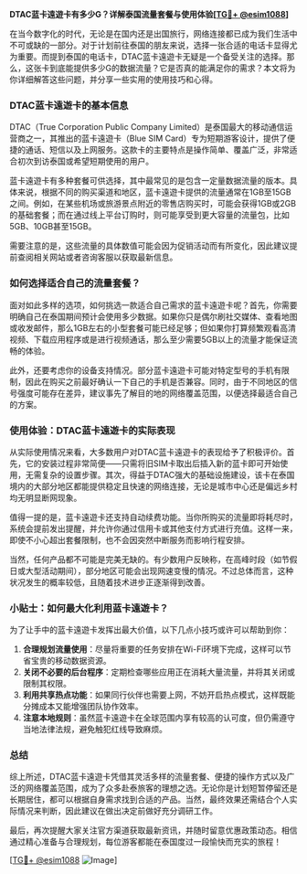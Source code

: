 **DTAC蓝卡遠遊卡有多少G？详解泰国流量套餐与使用体验[[TG💪+ @esim1088](https://t.me/s/esim1088)]**

在当今数字化的时代，无论是在国内还是出国旅行，网络连接都已成为我们生活中不可或缺的一部分。对于计划前往泰国的朋友来说，选择一张合适的电话卡显得尤为重要。而提到泰国的电话卡，DTAC蓝卡遠遊卡无疑是一个备受关注的选择。那么，这张卡到底能提供多少G的数据流量？它是否真的能满足你的需求？本文将为你详细解答这些问题，并分享一些实用的使用技巧和心得。

### DTAC蓝卡遠遊卡的基本信息

DTAC（True Corporation Public Company Limited）是泰国最大的移动通信运营商之一，其推出的蓝卡遠遊卡（Blue SIM Card）专为短期游客设计，提供了便捷的通话、短信以及上网服务。这款卡的主要特点是操作简单、覆盖广泛，非常适合初次到访泰国或希望短期使用的用户。

蓝卡遠遊卡有多种套餐可供选择，其中最常见的是包含一定量数据流量的版本。具体来说，根据不同的购买渠道和地区，蓝卡遠遊卡提供的流量通常在1GB至15GB之间。例如，在某些机场或旅游景点附近的零售店购买时，可能会获得1GB或2GB的基础套餐；而在通过线上平台订购时，则可能享受到更大容量的流量包，比如5GB、10GB甚至15GB。

需要注意的是，这些流量的具体数值可能会因为促销活动而有所变化，因此建议提前查阅相关网站或者咨询客服以获取最新信息。

### 如何选择适合自己的流量套餐？

面对如此多样的选项，如何挑选一款适合自己需求的蓝卡遠遊卡呢？首先，你需要明确自己在泰国期间预计会使用多少数据。如果你只是偶尔刷社交媒体、查看地图或收发邮件，那么1GB左右的小型套餐可能已经足够；但如果你打算频繁观看高清视频、下载应用程序或是进行视频通话，那么至少需要5GB以上的流量才能保证流畅的体验。

此外，还要考虑你的设备支持情况。部分蓝卡遠遊卡可能对特定型号的手机有限制，因此在购买之前最好确认一下自己的手机是否兼容。同时，由于不同地区的信号强度可能存在差异，建议事先了解目的地的网络覆盖范围，以便选择最适合自己的方案。

### 使用体验：DTAC蓝卡遠遊卡的实际表现

从实际使用情况来看，大多数用户对DTAC蓝卡遠遊卡的表现给予了积极评价。首先，它的安装过程非常简便——只需将旧SIM卡取出后插入新的蓝卡即可开始使用，无需复杂的设置步骤。其次，得益于DTAC强大的基础设施建设，该卡在泰国境内的大部分地区都能提供稳定且快速的网络连接，无论是城市中心还是偏远乡村均无明显断网现象。

值得一提的是，蓝卡遠遊卡还支持自动续费功能。当你所购买的流量即将耗尽时，系统会提前发出提醒，并允许你通过信用卡或其他支付方式进行充值。这样一来，即使不小心超出套餐限制，也不会因突然中断服务而影响行程安排。

当然，任何产品都不可能是完美无缺的。有少数用户反映称，在高峰时段（如节假日或大型活动期间），部分地区可能会出现网速变慢的情况。不过总体而言，这种状况发生的概率较低，且随着技术进步正逐渐得到改善。

### 小贴士：如何最大化利用蓝卡遠遊卡？

为了让手中的蓝卡遠遊卡发挥出最大价值，以下几点小技巧或许可以帮助到你：

1. **合理规划流量使用**：尽量将重要的任务安排在Wi-Fi环境下完成，这样可以节省宝贵的移动数据资源。
2. **关闭不必要的后台程序**：定期检查哪些应用正在消耗大量流量，并将其关闭或限制其权限。
3. **利用共享热点功能**：如果同行伙伴也需要上网，不妨开启热点模式，这样既能分摊成本又能增强团队协作效率。
4. **注意本地规则**：虽然蓝卡遠遊卡在全球范围内享有较高的认可度，但仍需遵守当地法律法规，避免触犯红线导致麻烦。

### 总结

综上所述，DTAC蓝卡遠遊卡凭借其灵活多样的流量套餐、便捷的操作方式以及广泛的网络覆盖范围，成为了众多赴泰旅客的理想之选。无论你是计划短暂停留还是长期居住，都可以根据自身需求找到合适的产品。当然，最终效果还需结合个人实际情况来判断，因此建议在做出决定前做好充分调研工作。

最后，再次提醒大家关注官方渠道获取最新资讯，并随时留意优惠政策动态。相信通过精心准备与合理规划，每位游客都能在泰国度过一段愉快而充实的旅程！

[[TG💪+ @esim1088](https://t.me/s/esim1088) ![Image](https://i.postimg.cc/4NQfJmqS/Snipaste-2025-05-13-00-14-12.png)]